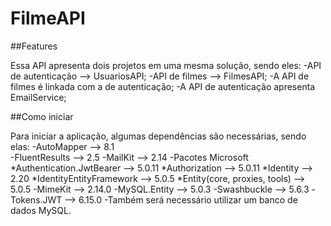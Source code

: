 # FilmeAPI

##Features

Essa API apresenta dois projetos em uma mesma solução, sendo eles:
  -API de autenticação --> UsuariosAPI;
  -API de filmes       --> FilmesAPI;
  -A API de filmes é linkada com a de autenticação;
  -A API de autenticação apresenta EmailService;
  

##Como iniciar

Para iniciar a aplicação, algumas dependências são necessárias, sendo elas:
  -AutoMapper       -->   8.1 <br>
  -FluentResults    -->   2.5
  -MailKit          -->   2.14
  -Pacotes Microsoft
    *Authentication.JwtBearer       -->   5.0.11
    *Authorization                  -->   5.0.11
    *Identity                       -->   2.20
    *IdentityEntityFramework        -->   5.0.5
    *Entity(core, proxies, tools)   -->   5.0.5
  -MimeKit          -->   2.14.0
  -MySQL.Entity     -->   5.0.3
  -Swashbuckle      -->   5.6.3
  -Tokens.JWT       -->   6.15.0
  -Também será necessário utilizar um banco de dados MySQL.
    

